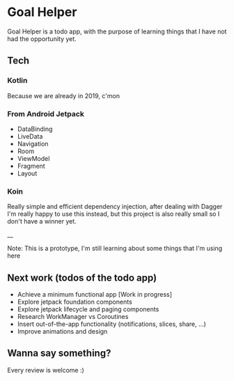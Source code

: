 # Goal Helper

Goal Helper is a todo app, with the purpose of learning things that I have not had the opportunity yet.

## Tech
### Kotlin
Because we are already in 2019, c'mon
### From Android Jetpack
* DataBinding
* LiveData
* Navigation
* Room
* ViewModel
* Fragment
* Layout
### Koin
Really simple and efficient dependency injection, after dealing with Dagger I'm really happy to use this instead, but this project is also really small so I don't have a winner yet.

__

Note: This is a prototype, I'm still learning about some things that I'm using here

## Next work (todos of the todo app)
* Achieve a minimum functional app [Work in progress]
* Explore jetpack foundation components
* Explore jetpack lifecycle and paging components
* Research WorkManager vs Coroutines
* Insert out-of-the-app functionality (notifications, slices, share, ...)
* Improve animations and design

## Wanna say something?
Every review is welcome :)
